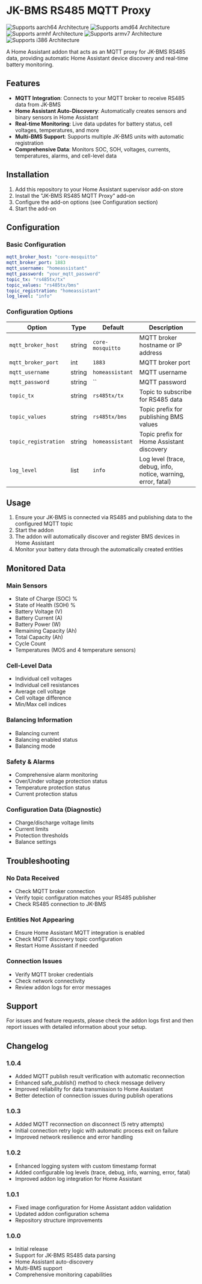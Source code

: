 # JK-BMS RS485 MQTT Proxy

![Supports aarch64 Architecture][aarch64-shield] ![Supports amd64 Architecture][amd64-shield] ![Supports armhf Architecture][armhf-shield] ![Supports armv7 Architecture][armv7-shield] ![Supports i386 Architecture][i386-shield]

A Home Assistant addon that acts as an MQTT proxy for JK-BMS RS485 data, providing automatic Home Assistant device discovery and real-time battery monitoring.

## Features

- **MQTT Integration**: Connects to your MQTT broker to receive RS485 data from JK-BMS
- **Home Assistant Auto-Discovery**: Automatically creates sensors and binary sensors in Home Assistant
- **Real-time Monitoring**: Live data updates for battery status, cell voltages, temperatures, and more
- **Multi-BMS Support**: Supports multiple JK-BMS units with automatic registration
- **Comprehensive Data**: Monitors SOC, SOH, voltages, currents, temperatures, alarms, and cell-level data

## Installation

1. Add this repository to your Home Assistant supervisor add-on store
2. Install the "JK-BMS RS485 MQTT Proxy" add-on
3. Configure the add-on options (see Configuration section)
4. Start the add-on

## Configuration

### Basic Configuration

```yaml
mqtt_broker_host: "core-mosquitto"
mqtt_broker_port: 1883
mqtt_username: "homeassistant"
mqtt_password: "your_mqtt_password"
topic_tx: "rs485tx/tx"
topic_values: "rs485tx/bms"
topic_registration: "homeassistant"
log_level: "info"
```

### Configuration Options

| Option | Type | Default | Description |
|--------|------|---------|-------------|
| `mqtt_broker_host` | string | `core-mosquitto` | MQTT broker hostname or IP address |
| `mqtt_broker_port` | int | `1883` | MQTT broker port |
| `mqtt_username` | string | `homeassistant` | MQTT username |
| `mqtt_password` | string | `` | MQTT password |
| `topic_tx` | string | `rs485tx/tx` | Topic to subscribe for RS485 data |
| `topic_values` | string | `rs485tx/bms` | Topic prefix for publishing BMS values |
| `topic_registration` | string | `homeassistant` | Topic prefix for Home Assistant discovery |
| `log_level` | list | `info` | Log level (trace, debug, info, notice, warning, error, fatal) |

## Usage

1. Ensure your JK-BMS is connected via RS485 and publishing data to the configured MQTT topic
2. Start the addon
3. The addon will automatically discover and register BMS devices in Home Assistant
4. Monitor your battery data through the automatically created entities

## Monitored Data

### Main Sensors
- State of Charge (SOC) %
- State of Health (SOH) %
- Battery Voltage (V)
- Battery Current (A)
- Battery Power (W)
- Remaining Capacity (Ah)
- Total Capacity (Ah)
- Cycle Count
- Temperatures (MOS and 4 temperature sensors)

### Cell-Level Data
- Individual cell voltages
- Individual cell resistances
- Average cell voltage
- Cell voltage difference
- Min/Max cell indices

### Balancing Information
- Balancing current
- Balancing enabled status
- Balancing mode

### Safety & Alarms
- Comprehensive alarm monitoring
- Over/Under voltage protection status
- Temperature protection status
- Current protection status

### Configuration Data (Diagnostic)
- Charge/discharge voltage limits
- Current limits
- Protection thresholds
- Balance settings

## Troubleshooting

### No Data Received
- Check MQTT broker connection
- Verify topic configuration matches your RS485 publisher
- Check RS485 connection to JK-BMS

### Entities Not Appearing
- Ensure Home Assistant MQTT integration is enabled
- Check MQTT discovery topic configuration
- Restart Home Assistant if needed

### Connection Issues
- Verify MQTT broker credentials
- Check network connectivity
- Review addon logs for error messages

## Support

For issues and feature requests, please check the addon logs first and then report issues with detailed information about your setup.

## Changelog

### 1.0.4
- Added MQTT publish result verification with automatic reconnection
- Enhanced safe_publish() method to check message delivery
- Improved reliability for data transmission to Home Assistant
- Better detection of connection issues during publish operations

### 1.0.3
- Added MQTT reconnection on disconnect (5 retry attempts)
- Initial connection retry logic with automatic process exit on failure
- Improved network resilience and error handling

### 1.0.2
- Enhanced logging system with custom timestamp format
- Added configurable log levels (trace, debug, info, warning, error, fatal)
- Improved addon log integration for Home Assistant

### 1.0.1
- Fixed image configuration for Home Assistant addon validation
- Updated addon configuration schema
- Repository structure improvements

### 1.0.0
- Initial release
- Support for JK-BMS RS485 data parsing
- Home Assistant auto-discovery
- Multi-BMS support
- Comprehensive monitoring capabilities

[aarch64-shield]: https://img.shields.io/badge/aarch64-yes-green.svg
[amd64-shield]: https://img.shields.io/badge/amd64-yes-green.svg
[armhf-shield]: https://img.shields.io/badge/armhf-yes-green.svg
[armv7-shield]: https://img.shields.io/badge/armv7-yes-green.svg
[i386-shield]: https://img.shields.io/badge/i386-yes-green.svg
